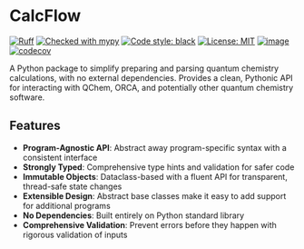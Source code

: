 # CalcFlow

[![Ruff](https://img.shields.io/endpoint?url=https://raw.githubusercontent.com/astral-sh/ruff/main/assets/badge/v2.json)](https://github.com/astral-sh/ruff)
[![Checked with mypy](https://www.mypy-lang.org/static/mypy_badge.svg)](https://mypy-lang.org/)
[![Code style: black](https://img.shields.io/badge/code%20style-black-000000.svg)](https://github.com/psf/black)
[![License: MIT](https://img.shields.io/badge/License-MIT-yellow.svg)](https://github.com/batistagroup/calcflow/blob/main/LICENSE)
[![image](https://img.shields.io/pypi/v/calcflow.svg)](https://pypi.org/project/calcflow/)
[![codecov](https://codecov.io/gh/batistagroup/calcflow/graph/badge.svg?token=bO5X75J8li)](https://codecov.io/gh/batistagroup/calcflow)

A Python package to simplify preparing and parsing quantum chemistry calculations, with no external dependencies. Provides a clean, Pythonic API for interacting with QChem, ORCA, and potentially other quantum chemistry software.

## Features

- **Program-Agnostic API**: Abstract away program-specific syntax with a consistent interface
- **Strongly Typed**: Comprehensive type hints and validation for safer code
- **Immutable Objects**: Dataclass-based with a fluent API for transparent, thread-safe state changes
- **Extensible Design**: Abstract base classes make it easy to add support for additional programs
- **No Dependencies**: Built entirely on Python standard library
- **Comprehensive Validation**: Prevent errors before they happen with rigorous validation of inputs

